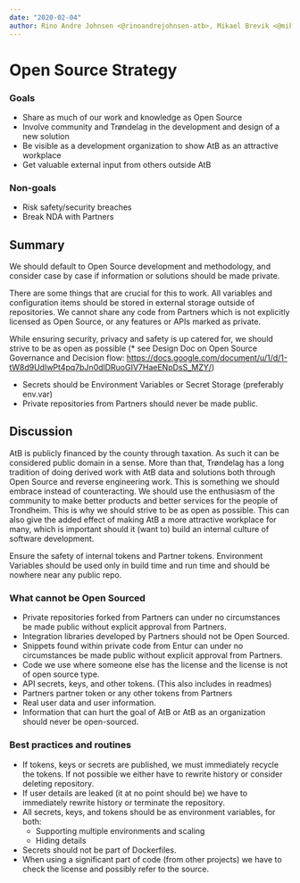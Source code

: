 ```yaml
---
date: "2020-02-04"
author: Rino Andre Johnsen <@rinoandrejohnsen-atb>, Mikael Brevik <@mikaelbr>
---
```


# Open Source Strategy

### Goals

- Share as much of our work and knowledge as Open Source
- Involve community and Trøndelag in the development and design of a new
  solution
- Be visible as a development organization to show AtB as an attractive
  workplace
- Get valuable external input from others outside AtB

### Non-goals

- Risk safety/security breaches
- Break NDA with Partners

## Summary

We should default to Open Source development and methodology, and consider case
by case if information or solutions should be made private.

There are some things that are crucial for this to work. All variables and
configuration items should be stored in external storage outside of
repositories. We cannot share any code from Partners which is not explicitly
licensed as Open Source, or any features or APIs marked as private.

While ensuring security, privacy and safety is up catered for, we should strive
to be as open as possible (\* see Design Doc on Open Source Governance and
Decision flow:
https://docs.google.com/document/u/1/d/1-tW8d9UdIwPt4pq7bJn0dlDRuoGIV7HaeENpDsS_MZY/)

- Secrets should be Environment Variables or Secret Storage (preferably env.var)
- Private repositories from Partners should never be made public.

## Discussion

AtB is publicly financed by the county through taxation. As such it can be
considered public domain in a sense. More than that, Trøndelag has a long
tradition of doing derived work with AtB data and solutions both through Open
Source and reverse engineering work. This is something we should embrace instead
of counteracting. We should use the enthusiasm of the community to make better
products and better services for the people of Trondheim. This is why we should
strive to be as open as possible. This can also give the added effect of making
AtB a more attractive workplace for many, which is important should it (want to)
build an internal culture of software development.

Ensure the safety of internal tokens and Partner tokens. Environment Variables
should be used only in build time and run time and should be nowhere near any
public repo.

### What cannot be Open Sourced

- Private repositories forked from Partners can under no circumstances be made
  public without explicit approval from Partners.
- Integration libraries developed by Partners should not be Open Sourced.
- Snippets found within private code from Entur can under no circumstances be
  made public without explicit approval from Partners.
- Code we use where someone else has the license and the license is not of open
  source type.
- API secrets, keys, and other tokens. (This also includes in readmes)
- Partners partner token or any other tokens from Partners
- Real user data and user information.
- Information that can hurt the goal of AtB or AtB as an organization should
  never be open-sourced.

### Best practices and routines

- If tokens, keys or secrets are published, we must immediately recycle the
  tokens. If not possible we either have to rewrite history or consider deleting
  repository.
- If user details are leaked (it at no point should be) we have to immediately
  rewrite history or terminate the repository.
- All secrets, keys, and tokens should be as environment variables, for both:
  - Supporting multiple environments and scaling
  - Hiding details
- Secrets should not be part of Dockerfiles.
- When using a significant part of code (from other projects) we have to check
  the license and possibly refer to the source.
